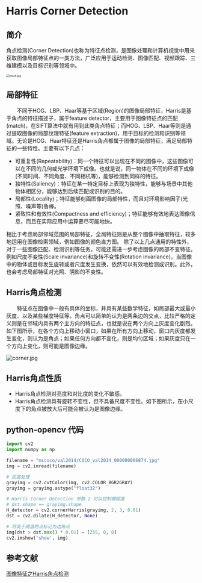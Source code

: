 # Harris Corner Detection

## 简介

角点检测(Corner Detection)也称为特征点检测，是图像处理和计算机视觉中用来获取图像局部特征点的一类方法，广泛应用于运动检测、图像匹配、视频跟踪、三维建模以及目标识别等领域中。

<img src="https://ooo.0o0.ooo/2017/06/28/5953bc1427011.jpg" alt="result.jpg" style="zoom:50%;" />

## 局部特征

  不同于HOG、LBP、Haar等基于区域(Region)的图像局部特征，Harris是基于角点的特征描述子，属于feature detector，主要用于图像特征点的匹配(match)，在SIFT算法中就有用到此类角点特征；而HOG、LBP、Haar等则是通过提取图像的局部纹理特征(feature extraction)，用于目标的检测和识别等领域。无论是HOG、Haar特征还是Harris角点都属于图像的局部特征，满足局部特征的一些特性。主要有以下几点：

- 可重复性(Repeatability)：同一个特征可以出现在不同的图像中，这些图像可以在不同的几何或光学环境下成像。也就是说，同一物体在不同的环境下成像(不同时间、不同角度、不同相机等)，能够检测到同样的特征。
- 独特性(Saliency)：特征在某一特定目标上表现为独特性，能够与场景中其他物体相区分，能够达到后续匹配或识别的目的。
- 局部性(Locality)；特征能够刻画图像的局部特性，而且对环境影响因子(光照、噪声等)鲁棒。
- 紧致性和有效性(Compactness and efficiency)；特征能够有效地表达图像信息，而且在实际应用中运算要尽可能地快。

相比于考虑局部邻域范围的局部特征，全局特征则是从整个图像中抽取特征，较多地运用在图像检索领域，例如图像的颜色直方图。
除了以上几点通用的特性外，对于一些图像匹配、检测识别等任务，可能还需进一步考虑图像的局部不变特征。例如尺度不变性(Scale invariance)和旋转不变性(Rotation invariance)，当图像中的物体或目标发生旋转或者尺度发生变换，依然可以有效地检测或识别。此外，也会考虑局部特征对光照、阴影的不变性。

## Harris角点检测

  特征点在图像中一般有具体的坐标，并具有某些数学特征，如局部最大或最小灰度、以及某些梯度特征等。角点可以简单的认为是两条边的交点，比较严格的定义则是在邻域内具有两个主方向的特征点，也就是说在两个方向上灰度变化剧烈。如下图所示，在各个方向上移动小窗口，如果在所有方向上移动，窗口内灰度都发生变化，则认为是角点；如果任何方向都不变化，则是均匀区域；如果灰度只在一个方向上变化，则可能是图像边缘。

![corner.jpg](https://ooo.0o0.ooo/2017/06/28/5953a445031a0.jpg)

## Harris角点性质

- Harris角点检测对亮度和对比度的变化不敏感。
- Harris角点检测具有旋转不变性，但不具备尺度不变性。如下图所示，在小尺度下的角点被放大后可能会被认为是图像边缘。

## python-opencv 代码

```python
import cv2
import numpy as np

filename = "mscoco/val2014/COCO_val2014_000000006874.jpg"
img = cv2.imread(filename)

# 灰度处理
grayimg = cv2.cvtColor(img, cv2.COLOR_BGR2GRAY)
grayimg = grayimg.astype("float32")

# Harris Corner Detection 参数 2 可以控制模糊度
# dst.shape == grayimg.shape
H_detector = cv2.cornerHarris(grayimg, 2, 3, 0.01)
dst = cv2.dilate(H_detector, None)

# 将高于阈值的点标记为边角点
img[dst > dst.max() * 0.01] = [255, 0, 0]
cv2.imshow('show', img)
```

## 参考文献

[图像特征之Harris角点检测](https://senitco.github.io/2017/06/18/image-feature-harris/)

